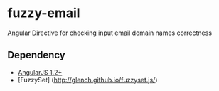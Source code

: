 fuzzy-email
===========

Angular Directive for checking input email domain names correctness

Dependency
---------

- [AngularJS 1.2+](https://github.com/angular/angular.js)
- [FuzzySet] (http://glench.github.io/fuzzyset.js/)


